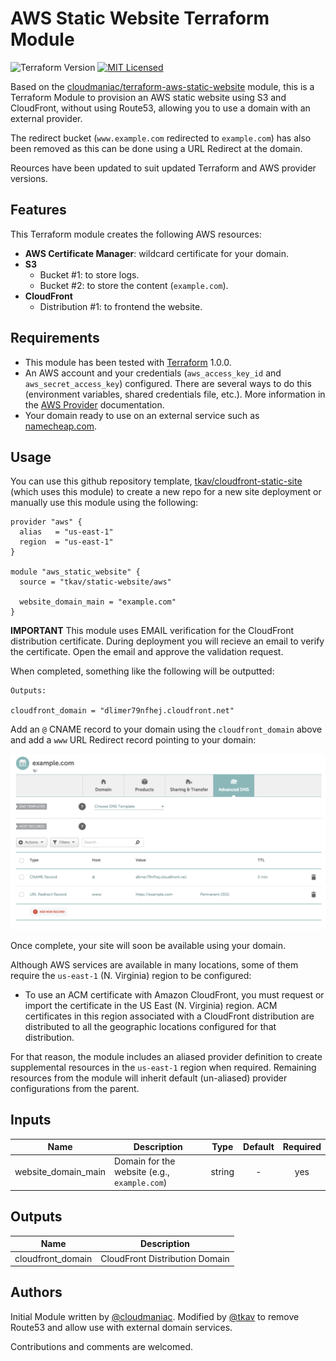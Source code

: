 # AWS Static Website Terraform Module

![Terraform Version](https://img.shields.io/badge/tf-%3E%3D1.0.0-blue.svg) [![MIT Licensed](https://img.shields.io/badge/license-MIT-green.svg)](https://tldrlegal.com/license/mit-license)

Based on the [cloudmaniac/terraform-aws-static-website](https://github.com/cloudmaniac/terraform-aws-static-website) module, this is a Terraform Module to provision an AWS static website using S3 and CloudFront, without using Route53, allowing you to use a domain with an external provider.

The redirect bucket (`www.example.com` redirected to `example.com`) has also been removed as this can be done using a URL Redirect at the domain.

Reources have been updated to suit updated Terraform and AWS provider versions.

## Features

This Terraform module creates the following AWS resources:

* **AWS Certificate Manager**: wildcard certificate for your domain.
* **S3**
  * Bucket #1: to store logs.
  * Bucket #2: to store the content (`example.com`).
* **CloudFront**
  * Distribution #1: to frontend the website.

## Requirements

* This module has been tested with [Terraform](https://www.terraform.io/downloads.html) 1.0.0.
* An AWS account and your credentials (`aws_access_key_id` and `aws_secret_access_key`) configured. There are several ways to do this (environment variables, shared credentials file, etc.). More information in the [AWS Provider](https://www.terraform.io/docs/providers/aws/index.html) documentation.
* Your domain ready to use on an external service such as [namecheap.com](https://namecheap.com).

## Usage

You can use this github repository template, [tkav/cloudfront-static-site](https://github.com/tkav/cloudfront-static-site) (which uses this module) to create a new repo for a new site deployment or manually use this module using the following:

```HCL
provider "aws" {
  alias   = "us-east-1"
  region  = "us-east-1"
}

module "aws_static_website" {
  source = "tkav/static-website/aws"

  website_domain_main = "example.com"
}
```

**IMPORTANT**
This module uses EMAIL verification for the CloudFront distribution certificate.
During deployment you will recieve an email to verify the certificate.
Open the email and approve the validation request. 

When completed, something like the following will be outputted:

```
Outputs:

cloudfront_domain = "dlimer79nfhej.cloudfront.net"
```

Add an `@` CNAME record to your domain using the `cloudfront_domain` above and add a `www` URL Redirect record pointing to your domain:

![DNS Records](docs/images/dns-records.png)

Once complete, your site will soon be available using your domain.

Although AWS services are available in many locations, some of them require the `us-east-1` (N. Virginia) region to be configured:

* To use an ACM certificate with Amazon CloudFront, you must request or import the certificate in the US East (N. Virginia) region. ACM certificates in this region associated with a CloudFront distribution are distributed to all the geographic locations configured for that distribution.

For that reason, the module includes an aliased provider definition to create supplemental resources in the `us-east-1` region when required. Remaining resources from the module will inherit default (un-aliased) provider configurations from the parent.

## Inputs

| Name | Description | Type | Default | Required |
|------|-------------|:----:|:-------:|:--------:|
| website_domain_main | Domain for the website (e.g., `example.com`) | string | - | yes |

## Outputs

| Name | Description |
|------|-------------|
| cloudfront_domain | CloudFront Distribution Domain |

## Authors

Initial Module written by [@cloudmaniac](https://github.com/cloudmaniac). Modified by [@tkav](https://github.com/tkav) to remove Route53 and allow use with external domain services.

Contributions and comments are welcomed.
